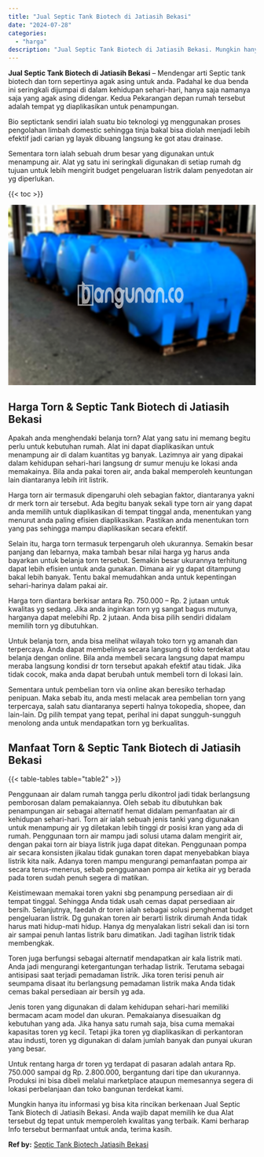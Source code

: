 ```yaml
---
title: "Jual Septic Tank Biotech di Jatiasih Bekasi"
date: "2024-07-28"
categories: 
  - "harga"
description: "Jual Septic Tank Biotech di Jatiasih Bekasi. Mungkin hanya itu informasi yg bisa kita rincikan berkenaan Jual Septic Tank Biotech di Jatiasih Bekasi. Anda wa..."
---
```


**Jual Septic Tank Biotech di Jatiasih Bekasi** – Mendengar arti Septic tank biotech dan torn sepertinya agak asing untuk anda. Padahal ke dua benda ini seringkali dijumpai di dalam kehidupan sehari-hari, hanya saja namanya saja yang agak asing didengar. Kedua Pekarangan depan rumah tersebut adalah tempat yg diaplikasikan untuk penampungan.

Bio septictank sendiri ialah suatu bio teknologi yg menggunakan proses pengolahan limbah domestic sehingga tinja bakal bisa diolah menjadi lebih efektif jadi carian yg layak dibuang langsung ke got atau drainase.

Sementara torn ialah sebuah drum besar yang digunakan untuk menampung air. Alat yg satu ini seringkali digunakan di setiap rumah dg tujuan untuk lebih mengirit budget pengeluaran listrik dalam penyedotan air yg diperlukan.

{{< toc >}}

![Jual Septic Tank Biotech di Jatiasih Bekasi](/images/jual-bio-septictank-16.png)

## Harga Torn & Septic Tank Biotech di Jatiasih Bekasi

Apakah anda menghendaki belanja torn? Alat yang satu ini memang begitu perlu untuk kebutuhan rumah. Alat ini dapat diaplikasikan untuk menampung air di dalam kuantitas yg banyak. Lazimnya air yang dipakai dalam kehidupan sehari-hari langsung dr sumur menuju ke lokasi anda memakainya. Bila anda pakai toren air, anda bakal memperoleh keuntungan lain diantaranya lebih irit listrik.

Harga torn air termasuk dipengaruhi oleh sebagian faktor, diantaranya yakni dr merk torn air tersebut. Ada begitu banyak sekali type torn air yang dapat anda memilih untuk diaplikasikan di tempat tinggal anda, menentukan yang menurut anda paling efisien diaplikasikan. Pastikan anda menentukan torn yang pas sehingga mampu diaplikasikan secara efektif.

Selain itu, harga torn termasuk terpengaruh oleh ukurannya. Semakin besar panjang dan lebarnya, maka tambah besar nilai harga yg harus anda bayarkan untuk belanja torn tersebut. Semakin besar ukurannya terhitung dapat lebih efisien untuk anda gunakan. Dimana air yg dapat ditampung bakal lebih banyak. Tentu bakal memudahkan anda untuk kepentingan sehari-harinya dalam pakai air.

Harga torn diantara berkisar antara Rp. 750.000 – Rp. 2 jutaan untuk kwalitas yg sedang. Jika anda inginkan torn yg sangat bagus mutunya, harganya dapat melebihi Rp. 2 jutaan. Anda bisa pilih sendiri didalam memilih torn yg dibutuhkan.

Untuk belanja torn, anda bisa melihat wilayah toko torn yg amanah dan terpercaya. Anda dapat membelinya secara langsung di toko terdekat atau belanja dengan online. Bila anda membeli secara langsung dapat mampu meraba langsung kondisi dr torn tersebut apakah efektif atau tidak. Jika tidak cocok, maka anda dapat berubah untuk membeli torn di lokasi lain.

Sementara untuk pembelian torn via online akan beresiko terhadap penipuan. Maka sebab itu, anda mesti melacak area pembelian torn yang terpercaya, salah satu diantaranya seperti halnya tokopedia, shopee, dan lain-lain. Dg pilih tempat yang tepat, perihal ini dapat sungguh-sungguh menolong anda untuk mendapatkan torn yg berkualitas.

## Manfaat Torn & Septic Tank Biotech di Jatiasih Bekasi

{{< table-tables table="table2" >}}

Penggunaan air dalam rumah tangga perlu dikontrol jadi tidak berlangsung pemborosan dalam pemakaiannya. Oleh sebab itu dibutuhkan bak penampungan air sebagai alternatif hemat didalam pemanfaatan air di kehidupan sehari-hari. Torn air ialah sebuah jenis tanki yang digunakan untuk menampung air yg diletakan lebih tinggi dr posisi kran yang ada di rumah. Penggunaan torn air mampu jadi solusi utama dalam mengirit air, dengan pakai torn air biaya listrik juga dapat ditekan. Penggunaan pompa air secara konsisten jikalau tidak gunakan toren dapat menyebabkan biaya listrik kita naik. Adanya toren mampu mengurangi pemanfaatan pompa air secara terus-menerus, sebab pengguanaan pompa air ketika air yg berada pada toren sudah penuh segera di matikan.

Keistimewaan memakai toren yakni sbg penampung persediaan air di tempat tinggal. Sehingga Anda tidak usah cemas dapat persediaan air bersih. Selanjutnya, faedah dr toren ialah sebagai solusi penghemat budget pengeluaran listrik. Dg gunakan toren air berarti listrik dirumah Anda tidak harus mati hidup-mati hidup. Hanya dg menyalakan listri sekali dan isi torn air sampai penuh lantas listrik baru dimatikan. Jadi tagihan listrik tidak membengkak.

Toren juga berfungsi sebagai alternatif mendapatkan air kala listrik mati. Anda jadi mengurangi ketergantungan terhadap listrik. Terutama sebagai antisipasi saat terjadi pemadaman listrik. Jika toren terisi penuh air seumpama disaat itu berlangsung pemadaman listrik maka Anda tidak cemas bakal persediaan air bersih yg ada.

Jenis toren yang digunakan di dalam kehidupan sehari-hari memiliki bermacam acam model dan ukuran. Pemakaianya disesuaikan dg kebutuhan yang ada. Jika hanya satu rumah saja, bisa cuma memakai kapasitas toren yg kecil. Tetapi jika toren yg diaplikasikan di perkantoran atau industi, toren yg digunakan di dalam jumlah banyak dan punyai ukuran yang besar.

Untuk rentang harga dr toren yg terdapat di pasaran adalah antara Rp. 750.000 sampai dg Rp. 2.800.000, bergantung dari tipe dan ukurannya. Produksi ini bisa dibeli melalui marketplace ataupun memesannya segera di lokasi perbelanjaan dan toko bangunan terdekat kami.

Mungkin hanya itu informasi yg bisa kita rincikan berkenaan Jual Septic Tank Biotech di Jatiasih Bekasi. Anda wajib dapat memilih ke dua Alat tersebut dg tepat untuk memperoleh kwalitas yang terbaik. Kami berharap Info tersebut bermanfaat untuk anda, terima kasih.

**Ref by:** [Septic Tank Biotech Jatiasih Bekasi](https://id.wikipedia.org/wiki/Septic)
